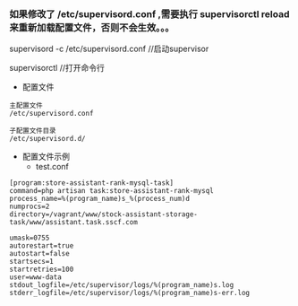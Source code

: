 ### 如果修改了 /etc/supervisord.conf ,需要执行 supervisorctl reload 来重新加载配置文件，否则不会生效。。。

supervisord -c /etc/supervisord.conf  //启动supervisor

supervisorctl //打开命令行

- 配置文件
```
主配置文件
/etc/supervisord.conf
 
子配置文件目录
/etc/supervisord.d/
```

- 配置文件示例
     * test.conf
```
[program:store-assistant-rank-mysql-task]
command=php artisan task:store-assistant-rank-mysql
process_name=%(program_name)s_%(process_num)d
numprocs=2
directory=/vagrant/www/stock-assistant-storage-task/www/assistant.task.sscf.com 

umask=0755
autorestart=true
autostart=false
startsecs=1
startretries=100
user=www-data
stdout_logfile=/etc/supervisor/logs/%(program_name)s.log
stderr_logfile=/etc/supervisor/logs/%(program_name)s-err.log
```
